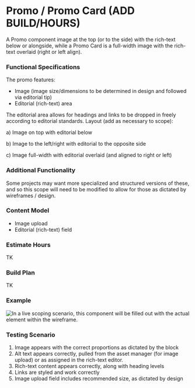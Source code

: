 # Promo / Promo Card (ADD BUILD/HOURS)

A Promo component image at the top (or to the side) with the rich-text below or alongside, while a Promo Card is a full-width image with the rich-text overlaid (right or left align).

### Functional Specifications

The promo features:

* Image (image size/dimensions to be determined in design and followed via editorial tip)
* Editorial (rich-text) area

The editorial area allows for headings and links to be dropped in freely according to editorial standards. Layout (add as necessary to scope):

a) Image on top with editorial below

b) Image to the left/right with editorial to the opposite side

c) Image full-width with editorial overlaid (and aligned to right or left)

### Additional Functionality

Some projects may want more specialized and structured versions of these, and so this scope will need to be modified to allow for those as dictated by wireframes / design.

### Content Model

* Image upload
* Editorial (rich-text) field&#x20;

### Estimate Hours

TK

### Build Plan

TK

### Example

![In a live scoping scenario, this component will be filled out with the actual element within the wireframe. ](https://lh6.googleusercontent.com/c0fp\_95umWZECc1ztUK5pn3CM3aHFSifig5Ol6g6bok-nHxsucKb4xIltgBsnx0kN-qMdvreYFra4gj5R-TEmuilPCwuHK8hHojAIcQbDDisi\_gysQ0XTs2agi3gHCX\_Ue-bTHmD)

### Testing Scenario

1. Image appears with the correct proportions as dictated by the block
2. Alt text appears correctly, pulled from the asset manager (for image upload) or as assigned in the rich-text editor.
3. Rich-text content appears correctly, along with heading levels
4. Links are styled and work correctly
5. Image upload field includes recommended size, as dictated by design
